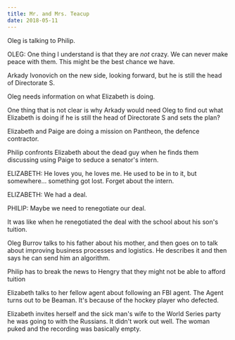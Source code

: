 ```yaml
---
title: Mr. and Mrs. Teacup
date: 2018-05-11
---
```

Oleg is talking to Philip.

OLEG:
One thing I understand is that they are _not_ crazy. We can never make peace with them. This might be the best chance we have.

Arkady Ivonovich on the new side, looking forward, but he is still the head of Directorate S.

Oleg needs information on what Elizabeth is doing.

One thing that is not clear is why Arkady would need Oleg to find out what Elizabeth is doing if he is still the head of Directorate S and sets the plan?

Elizabeth and Paige are doing a mission on Pantheon, the defence contractor.

Philip confronts Elizabeth about the dead guy when he finds them discussing using Paige to seduce a senator's intern.

ELIZABETH:
He loves you, he loves me. He used to be in to it, but somewhere... something got lost. Forget about the intern.

ELIZABETH:
We had a deal.

PHILIP:
Maybe we need to renegotiate our deal. 

It was like when he renegotiated the deal with the school about his son's tuition.

Oleg Burrov talks to his father about his mother, and then goes on to talk about improving business processes and logistics. He describes it and then says he can send him an algorithm.

Philip has to break the news to Hengry that they might not be able to afford tuition

Elizabeth talks to her fellow agent about following an FBI agent. The Agent turns out to be Beaman. It's because of the hockey player who defected.

Elizabeth invites herself and the sick man's wife to the World Series party he was going to with the Russians. It didn't work out well. The woman puked and the recording was basically empty.
